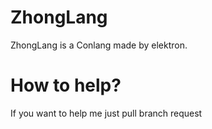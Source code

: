 # ZhongLang
ZhongLang is a Conlang made by elektron.

# How to help?
If you want to help me just pull branch request
